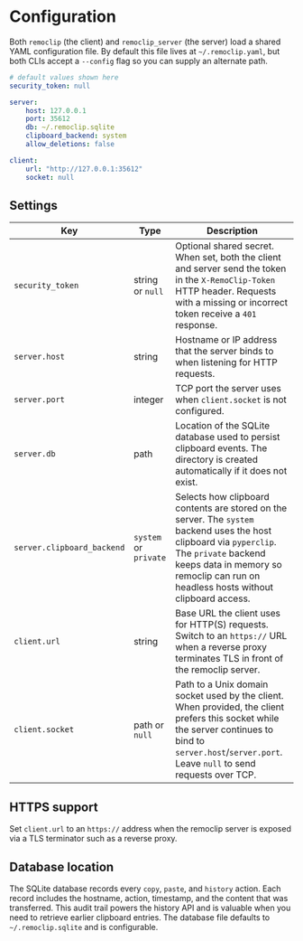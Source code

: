 # Configuration

Both `remoclip` (the client) and `remoclip_server` (the server) load a shared
YAML configuration file. By default this file lives at `~/.remoclip.yaml`, but
both CLIs accept a `--config` flag so you can supply an alternate path.

```yaml title="~/.remoclip.yaml"
# default values shown here
security_token: null

server:
    host: 127.0.0.1
    port: 35612
    db: ~/.remoclip.sqlite
    clipboard_backend: system
    allow_deletions: false

client:
    url: "http://127.0.0.1:35612"
    socket: null
```

## Settings

| Key | Type | Description |
| --- | ---- | ----------- |
| `security_token` | string or `null` | Optional shared secret. When set, both the client and server send the token in the `X-RemoClip-Token` HTTP header. Requests with a missing or incorrect token receive a `401` response. |
| `server.host` | string | Hostname or IP address that the server binds to when listening for HTTP requests. |
| `server.port` | integer | TCP port the server uses when `client.socket` is not configured. |
| `server.db` | path | Location of the SQLite database used to persist clipboard events. The directory is created automatically if it does not exist. |
| `server.clipboard_backend` | `system` or `private` | Selects how clipboard contents are stored on the server. The `system` backend uses the host clipboard via `pyperclip`. The `private` backend keeps data in memory so remoclip can run on headless hosts without clipboard access. |
| `client.url` | string | Base URL the client uses for HTTP(S) requests. Switch to an `https://` URL when a reverse proxy terminates TLS in front of the remoclip server. |
| `client.socket` | path or `null` | Path to a Unix domain socket used by the client. When provided, the client prefers this socket while the server continues to bind to `server.host`/`server.port`. Leave `null` to send requests over TCP. |

## HTTPS support

Set `client.url` to an `https://` address when the remoclip server is exposed
via a TLS terminator such as a reverse proxy. 

## Database location

The SQLite database records every `copy`, `paste`, and `history` action. Each record includes the hostname, action, timestamp, and the content that was transferred. This audit trail powers the history API and is valuable when you need to retrieve earlier clipboard entries. The database file defaults to `~/.remoclip.sqlite` and is configurable.
